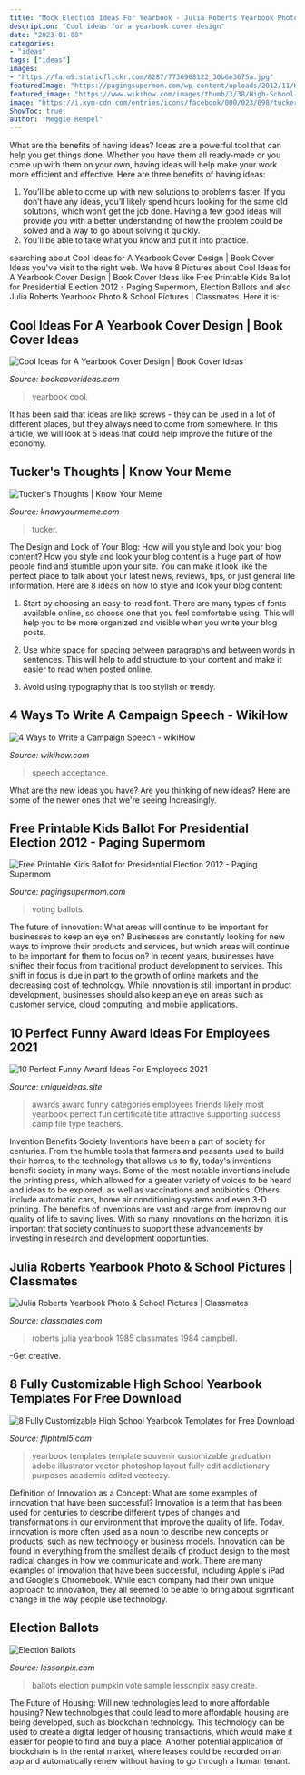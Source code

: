 ```yaml
---
title: "Mock Election Ideas For Yearbook - Julia Roberts Yearbook Photo &amp; School Pictures"
description: "Cool ideas for a yearbook cover design"
date: "2023-01-08"
categories:
- "ideas"
tags: ["ideas"]
images:
- "https://farm9.staticflickr.com/8287/7736968122_30b6e3675a.jpg"
featuredImage: "https://pagingsupermom.com/wp-content/uploads/2012/11/KidsVotingBallot2012preview.jpg"
featured_image: "https://www.wikihow.com/images/thumb/3/38/High-School-Election-Acceptance-Speech.png/340px-High-School-Election-Acceptance-Speech.png"
image: "https://i.kym-cdn.com/entries/icons/facebook/000/023/698/tucker.jpg"
ShowToc: true
author: "Meggie Rempel"
---
```



What are the benefits of having ideas?
Ideas are a powerful tool that can help you get things done. Whether you have them all ready-made or you come up with them on your own, having ideas will help make your work more efficient and effective. Here are three benefits of having ideas: 
1. You’ll be able to come up with new solutions to problems faster. If you don’t have any ideas, you’ll likely spend hours looking for the same old solutions, which won’t get the job done. Having a few good ideas will provide you with a better understanding of how the problem could be solved and a way to go about solving it quickly. 
2. You’ll be able to take what you know and put it into practice.

	

		
searching about Cool Ideas for A Yearbook Cover Design | Book Cover Ideas you've visit to the right web. We have 8 Pictures about Cool Ideas for A Yearbook Cover Design | Book Cover Ideas like Free Printable Kids Ballot for Presidential Election 2012 - Paging Supermom, Election Ballots and also Julia Roberts Yearbook Photo &amp; School Pictures | Classmates. Here it is:
		
    
## Cool Ideas For A Yearbook Cover Design | Book Cover Ideas

<img loading=lazy src="https://farm9.staticflickr.com/8287/7736968122_30b6e3675a.jpg" onerror="this.onerror=null;this.src='https://tse4.mm.bing.net/th?id=OIP.q4ZXcJqk1ghjVSfmrTp-EAAAAA&amp;pid=15.1';" alt="Cool Ideas for A Yearbook Cover Design | Book Cover Ideas">

_Source: bookcoverideas.com_

>yearbook cool. 

	

It has been said that ideas are like screws - they can be used in a lot of different places, but they always need to come from somewhere. In this article, we will look at 5 ideas that could help improve the future of the economy.

    
## Tucker&#039;s Thoughts | Know Your Meme

<img loading=lazy src="https://i.kym-cdn.com/entries/icons/facebook/000/023/698/tucker.jpg" onerror="this.onerror=null;this.src='https://tse3.mm.bing.net/th?id=OIP.G5HFYkvo21iTxGMvW5_YhgHaEK&amp;pid=15.1';" alt="Tucker&#039;s Thoughts | Know Your Meme">

_Source: knowyourmeme.com_

>tucker. 

	

The Design and Look of Your Blog: How will you style and look your blog content?
How you style and look your blog content is a huge part of how people find and stumble upon your site. You can make it look like the perfect place to talk about your latest news, reviews, tips, or just general life information. Here are 8 ideas on how to style and look your blog content:
1. Start by choosing an easy-to-read font. There are many types of fonts available online, so choose one that you feel comfortable using. This will help you to be more organized and visible when you write your blog posts.

2. Use white space for spacing between paragraphs and between words in sentences. This will help to add structure to your content and make it easier to read when posted online.

3. Avoid using typography that is too stylish or trendy.

    
## 4 Ways To Write A Campaign Speech - WikiHow

<img loading=lazy src="https://www.wikihow.com/images/thumb/3/38/High-School-Election-Acceptance-Speech.png/340px-High-School-Election-Acceptance-Speech.png" onerror="this.onerror=null;this.src='https://tse4.mm.bing.net/th?id=OIP.PJ0dFlfZ-iJp38ErBUjB_gAAAA&amp;pid=15.1';" alt="4 Ways to Write a Campaign Speech - wikiHow">

_Source: wikihow.com_

>speech acceptance. 

	

What are the new ideas you have?
Are you thinking of new ideas? Here are some of the newer ones that we're seeing Increasingly.

    
## Free Printable Kids Ballot For Presidential Election 2012 - Paging Supermom

<img loading=lazy src="https://pagingsupermom.com/wp-content/uploads/2012/11/KidsVotingBallot2012preview.jpg" onerror="this.onerror=null;this.src='https://tse4.mm.bing.net/th?id=OIP.HDqxfebPfz1YDfY_QpECiQHaF1&amp;pid=15.1';" alt="Free Printable Kids Ballot for Presidential Election 2012 - Paging Supermom">

_Source: pagingsupermom.com_

>voting ballots. 

	

The future of innovation: What areas will continue to be important for businesses to keep an eye on?
Businesses are constantly looking for new ways to improve their products and services, but which areas will continue to be important for them to focus on? In recent years, businesses have shifted their focus from traditional product development to services. This shift in focus is due in part to the growth of online markets and the decreasing cost of technology. While innovation is still important in product development, businesses should also keep an eye on areas such as customer service, cloud computing, and mobile applications.

    
## 10 Perfect Funny Award Ideas For Employees 2021

<img loading=lazy src="https://www.uniqueideas.site/wp-content/uploads/ideas-for-awards-categories-supporting-your-yearbook-success.jpg" onerror="this.onerror=null;this.src='https://tse1.mm.bing.net/th?id=OIP.nboR8FsKJmvwErkqSnoo7QHaKk&amp;pid=15.1';" alt="10 Perfect Funny Award Ideas For Employees 2021">

_Source: uniqueideas.site_

>awards award funny categories employees friends likely most yearbook perfect fun certificate title attractive supporting success camp file type teachers. 

	

Invention Benefits Society
Inventions have been a part of society for centuries. From the humble tools that farmers and peasants used to build their homes, to the technology that allows us to fly, today's inventions benefit society in many ways. 
Some of the most notable inventions include the printing press, which allowed for a greater variety of voices to be heard and ideas to be explored, as well as vaccinations and antibiotics. Others include automatic cars, home air conditioning systems and even 3-D printing. 
The benefits of inventions are vast and range from improving our quality of life to saving lives. With so many innovations on the horizon, it is important that society continues to support these advancements by investing in research and development opportunities.

    
## Julia Roberts Yearbook Photo &amp; School Pictures | Classmates

<img loading=lazy src="http://www.classmates.com/blog/wp-content/uploads/2015/11/julia-roberts-junior-photo.png" onerror="this.onerror=null;this.src='https://tse4.mm.bing.net/th?id=OIP.odhgMsC9VpDJk2NrAeAAvgHaJ4&amp;pid=15.1';" alt="Julia Roberts Yearbook Photo &amp; School Pictures | Classmates">

_Source: classmates.com_

>roberts julia yearbook 1985 classmates 1984 campbell. 

	

-Get creative.

    
## 8 Fully Customizable High School Yearbook Templates For Free Download

<img loading=lazy src="http://fliphtml5.com/learning-center/wp-content/uploads/2017/11/Yearbook-Template-e1511234098576.jpg" onerror="this.onerror=null;this.src='https://tse3.mm.bing.net/th?id=OIP.7eQo_vV5VSHHO24kwG81LwHaFL&amp;pid=15.1';" alt="8 Fully Customizable High School Yearbook Templates for Free Download">

_Source: fliphtml5.com_

>yearbook templates template souvenir customizable graduation adobe illustrator vector photoshop layout fully edit addictionary purposes academic edited vecteezy. 

	

Definition of Innovation as a Concept: What are some examples of innovation that have been successful?
Innovation is a term that has been used for centuries to describe different types of changes and transformations in our environment that improve the quality of life. Today, innovation is more often used as a noun to describe new concepts or products, such as new technology or business models. Innovation can be found in everything from the smallest details of product design to the most radical changes in how we communicate and work.
There are many examples of innovation that have been successful, including Apple's iPad and Google's Chromebook. While each company had their own unique approach to innovation, they all seemed to be able to bring about significant change in the way people use technology.

    
## Election Ballots

<img loading=lazy src="http://lessonpix.com/images/VoteForPumpkinSample.png" onerror="this.onerror=null;this.src='https://tse1.mm.bing.net/th?id=OIP.BE1ZPqNw5mKwUNc4N4BfYgHaKg&amp;pid=15.1';" alt="Election Ballots">

_Source: lessonpix.com_

>ballots election pumpkin vote sample lessonpix easy create. 

	

The Future of Housing: Will new technologies lead to more affordable housing?
New technologies that could lead to more affordable housing are being developed, such as blockchain technology. This technology can be used to create a digital ledger of housing transactions, which would make it easier for people to find and buy a place. Another potential application of blockchain is in the rental market, where leases could be recorded on an app and automatically renew without having to go through a human tenant.

